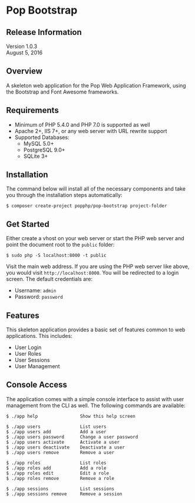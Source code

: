 Pop Bootstrap
=============

Release Information
-------------------
Version 1.0.3  
August 5, 2016

Overview
--------

A skeleton web application for the Pop Web Application Framework,
using the Bootstrap and Font Awesome frameworks. 

Requirements
------------

* Minimum of PHP 5.4.0 and PHP 7.0 is supported as well
* Apache 2+, IIS 7+, or any web server with URL rewrite support
* Supported Databases:
    - MySQL 5.0+
    - PostgreSQL 9.0+
    - SQLite 3+

Installation
------------

The command below will install all of the necessary components and
take you through the installation steps automatically:

```console
$ composer create-project popphp/pop-bootstrap project-folder
```

Get Started
-----------

Either create a vhost on your web server or start the PHP web server
and point the document root to the `public` folder:

```console
$ sudo php -S localhost:8000 -t public
```

Visit the main web address. If you are using the PHP web server like
above, you would visit `http://localhost:8000`. You will be redirected
to a login screen. The default credentials are:

* Username: `admin`
* Password: `password`

Features
--------

This skeleton application provides a basic set of features common to
web applications. This includes:

- User Login
- User Roles
- User Sessions
- User Management

Console Access
--------------

The application comes with a simple console interface to assist
with user management from the CLI as well. The following commands
are available:

```console
$ ./app help                Show this help screen
    
$ ./app users               List users
$ ./app users add           Add a user
$ ./app users password      Change a user password
$ ./app users activate      Activate a user
$ ./app users deactivate    Deactivate a user
$ ./app users remove        Remove a user
    
$ ./app roles               List roles
$ ./app roles add           Add a role
$ ./app roles edit          Edit a role
$ ./app roles remove        Remove a role
    
$ ./app sessions            List sessions
$ ./app sessions remove     Remove a session
```
